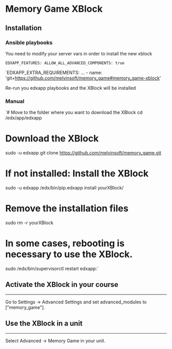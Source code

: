 # Memory Game XBlock


## Installation


### Ansible playbooks

You need to modify your server vars in order to install the new xblock

`EDXAPP_FEATURES:
    ALLOW_ALL_ADVANCED_COMPONENTS: true`

`EDXAPP_EXTRA_REQUIREMENTS:
    ...
    - name: 'git+https://github.com/melvinsoft/memory_game#memory_game-xblock'

Re-run you edxapp playbooks and the XBlock will be installed

### Manual

`# Move to the folder where you want to download the XBlock
cd /edx/app/edxapp
# Download the XBlock
sudo -u edxapp git clone https://github.com/melvinsoft/memory_game.git
# If not installed: Install the XBlock
sudo -u edxapp /edx/bin/pip.edxapp install yourXBlock/
# Remove the installation files
sudo rm -r yourXBlock
# In some cases, rebooting is necessary to use the XBlock.
sudo /edx/bin/supervisorctl restart edxapp:`

## Activate the XBlock in your course
------------
Go to Settings -> Advanced Settings and set advanced_modules to ["memory_game"].

## Use the XBlock in a unit
------------
Select Advanced -> Memory Game in your unit.
